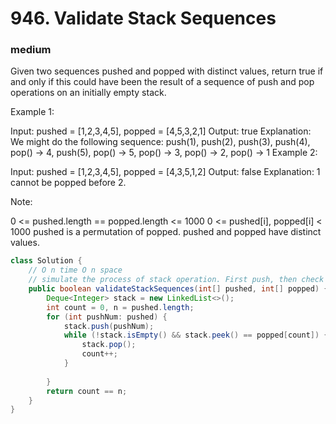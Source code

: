 # 946. Validate Stack Sequences
### medium
Given two sequences pushed and popped with distinct values, return true if and only if this could have been the result of a sequence of push and pop operations on an initially empty stack.

 

Example 1:

Input: pushed = [1,2,3,4,5], popped = [4,5,3,2,1]
Output: true
Explanation: We might do the following sequence:
push(1), push(2), push(3), push(4), pop() -> 4,
push(5), pop() -> 5, pop() -> 3, pop() -> 2, pop() -> 1
Example 2:

Input: pushed = [1,2,3,4,5], popped = [4,3,5,1,2]
Output: false
Explanation: 1 cannot be popped before 2.
 

Note:

0 <= pushed.length == popped.length <= 1000
0 <= pushed[i], popped[i] < 1000
pushed is a permutation of popped.
pushed and popped have distinct values.


```java
class Solution {
    // O n time O n space
    // simulate the process of stack operation. First push, then check if we shoud pop anything at this moment. Then check the final result.
    public boolean validateStackSequences(int[] pushed, int[] popped) {
        Deque<Integer> stack = new LinkedList<>();
        int count = 0, n = pushed.length;
        for (int pushNum: pushed) {
            stack.push(pushNum);
            while (!stack.isEmpty() && stack.peek() == popped[count]) {
                stack.pop();
                count++;
            }
            
        }
        return count == n;
    }
}
```